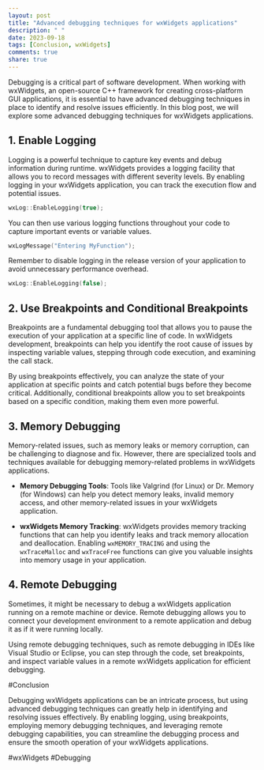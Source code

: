 ```yaml
---
layout: post
title: "Advanced debugging techniques for wxWidgets applications"
description: " "
date: 2023-09-18
tags: [Conclusion, wxWidgets]
comments: true
share: true
---
```


Debugging is a critical part of software development. When working with wxWidgets, an open-source C++ framework for creating cross-platform GUI applications, it is essential to have advanced debugging techniques in place to identify and resolve issues efficiently. In this blog post, we will explore some advanced debugging techniques for wxWidgets applications.

## 1. Enable Logging

Logging is a powerful technique to capture key events and debug information during runtime. wxWidgets provides a logging facility that allows you to record messages with different severity levels. By enabling logging in your wxWidgets application, you can track the execution flow and potential issues.

```cpp
wxLog::EnableLogging(true);
```

You can then use various logging functions throughout your code to capture important events or variable values.

```cpp
wxLogMessage("Entering MyFunction");
```

Remember to disable logging in the release version of your application to avoid unnecessary performance overhead.

```cpp
wxLog::EnableLogging(false);
```

## 2. Use Breakpoints and Conditional Breakpoints

Breakpoints are a fundamental debugging tool that allows you to pause the execution of your application at a specific line of code. In wxWidgets development, breakpoints can help you identify the root cause of issues by inspecting variable values, stepping through code execution, and examining the call stack.

By using breakpoints effectively, you can analyze the state of your application at specific points and catch potential bugs before they become critical. Additionally, conditional breakpoints allow you to set breakpoints based on a specific condition, making them even more powerful.

## 3. Memory Debugging

Memory-related issues, such as memory leaks or memory corruption, can be challenging to diagnose and fix. However, there are specialized tools and techniques available for debugging memory-related problems in wxWidgets applications.

- **Memory Debugging Tools**: Tools like Valgrind (for Linux) or Dr. Memory (for Windows) can help you detect memory leaks, invalid memory access, and other memory-related issues in your wxWidgets application.

- **wxWidgets Memory Tracking**: wxWidgets provides memory tracking functions that can help you identify leaks and track memory allocation and deallocation. Enabling `wxMEMORY_TRACING` and using the `wxTraceMalloc` and `wxTraceFree` functions can give you valuable insights into memory usage in your application.

## 4. Remote Debugging

Sometimes, it might be necessary to debug a wxWidgets application running on a remote machine or device. Remote debugging allows you to connect your development environment to a remote application and debug it as if it were running locally.

Using remote debugging techniques, such as remote debugging in IDEs like Visual Studio or Eclipse, you can step through the code, set breakpoints, and inspect variable values in a remote wxWidgets application for efficient debugging.

#Conclusion

Debugging wxWidgets applications can be an intricate process, but using advanced debugging techniques can greatly help in identifying and resolving issues effectively. By enabling logging, using breakpoints, employing memory debugging techniques, and leveraging remote debugging capabilities, you can streamline the debugging process and ensure the smooth operation of your wxWidgets applications.

#wxWidgets #Debugging